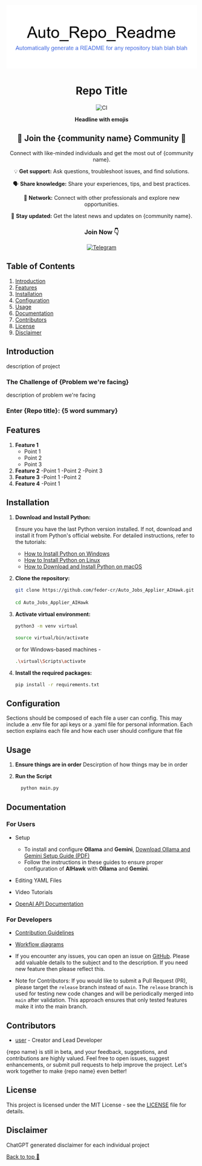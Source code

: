 <a name="top"></a>
<div align="center">
<img src="./assets/logo.png">

# Repo Title

  ![CI](badgelink)

**Headline with emojis**

## 🚀 Join the {community name} Community 🚀

Connect with like-minded individuals and get the most out of {community name}.

💡 **Get support:** Ask questions, troubleshoot issues, and find solutions.

🗣️ **Share knowledge:** Share your experiences, tips, and best practices.

🤝 **Network:** Connect with other professionals and explore new opportunities.

🔔 **Stay updated:** Get the latest news and updates on {community name}.

### Join Now 👇

[![Telegram](https://img.shields.io/badge/Telegram-2CA5E0?style=for-the-badge&logo=telegram&logoColor=white
)](telegramlink)

</div>

## Table of Contents

1. [Introduction](#introduction)
2. [Features](#features)
3. [Installation](#installation)
4. [Configuration](#configuration)
5. [Usage](#usage)
6. [Documentation](#documentation)
7. [Contributors](#contributors)
8. [License](#license)
9. [Disclaimer](#disclaimer)

## Introduction

description of project

### The Challenge of {Problem we're facing}

description of problem we're facing

### Enter {Repo title}: {5 word summary}

## Features
<!-- Notice they are sorted by how many subpoints they have (I'd say 4-8 features is the sweet spot)-->

1. **Feature 1**
   - Point 1
   - Point 2
   - Point 3
2. **Feature 2**
   -Point 1
   -Point 2
   -Point 3
3. **Feature 3**
   -Point 1
   -Point 2
5. **Feature 4**
   -Point 1

## Installation
<!-- Let's start w/ python and then maybe branch out -->

1. **Download and Install Python:**

   Ensure you have the last Python version  installed. If not, download and install it from Python's official website. For detailed instructions, refer to the tutorials:

   - [How to Install Python on Windows](https://www.geeksforgeeks.org/how-to-install-python-on-windows/)
   - [How to Install Python on Linux](https://www.geeksforgeeks.org/how-to-install-python-on-linux/)
   - [How to Download and Install Python on macOS](https://www.geeksforgeeks.org/how-to-download-and-install-python-latest-version-on-macos-mac-os-x/)

2. **Clone the repository:**

   ```bash
   git clone https://github.com/feder-cr/Auto_Jobs_Applier_AIHawk.git
   
   cd Auto_Jobs_Applier_AIHawk
   ```

3. **Activate virtual environment:**

   ```bash
   python3 -m venv virtual
   ```

   ```bash
   source virtual/bin/activate
   ```

   or for Windows-based machines -

   ```bash
   .\virtual\Scripts\activate
   ```

4. **Install the required packages:**

   ```bash
   pip install -r requirements.txt
   ```

## Configuration

Sections should be composed of each file a user can config. This may include a .env file for api keys or a .yaml file for personal information. Each section explains each file and how each user should configure that file

## Usage
1. **Ensure things are in order**
   Descirption of how things may be in order
2. **Run the Script**

   ```bash
     python main.py
     ```

## Documentation

### For Users

- Setup
  - To install and configure **Ollama** and **Gemini**, [Download Ollama and Gemini Setup Guide (PDF)](https://github.com/feder-cr/Auto_Jobs_Applier_AIHawk/blob/main/docs/guide_to_setup_ollama_and_gemini.pdf)
  - Follow the instructions in these guides to ensure proper configuration of **AIHawk** with **Ollama** and **Gemini**.

- Editing YAML Files

- Video Tutorials

- [OpenAI API Documentation](https://platform.openai.com/docs/)

### For Developers
- [Contribution Guidelines](CONTRIBUTING.md)
  
- [Workflow diagrams](docs/workflow_diagrams.md)

- If you encounter any issues, you can open an issue on [GitHub](https://github.com/user/repo/issues).
  Please add valuable details to the subject and to the description. If you need new feature then please reflect this.

- Note for Contributors: If you would like to submit a Pull Request (PR), please target the `release` branch instead of `main`. The `release` branch is used for testing new code changes and will be periodically merged into `main` after validation. This approach ensures that only tested features make it into the main branch.

## Contributors

- [user](https://github.com/user) - Creator and Lead Developer

{repo name} is still in beta, and your feedback, suggestions, and contributions are highly valued. Feel free to open issues, suggest enhancements, or submit pull requests to help improve the project. Let's work together to make {repo name} even better!


## License

This project is licensed under the MIT License - see the [LICENSE](LICENSE) file for details.

## Disclaimer

ChatGPT generated disclaimer for each individual project

[Back to top 🚀](#top)
   
